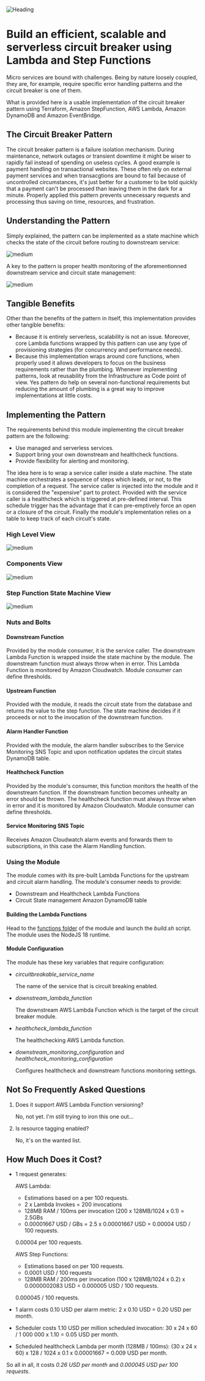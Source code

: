 ![Heading](https://assets.rainmaking.cloud/images/kid_wires_bowtie_2_out_small.png)

# Build an efficient, scalable and serverless circuit breaker using Lambda and Step Functions

Micro services are bound with challenges. Being by nature loosely coupled,  they are, for example, require specific error handling patterns and the circuit breaker is one of them. 

What is provided here is a usable implementation of the circuit breaker pattern using Terraform, Amazon StepFunction, AWS Lambda, Amazon DynamoDB and Amazon EventBridge.

## The Circuit Breaker Pattern

The circuit breaker pattern is a failure isolation mechanism. During maintenance, network outages or transient downtime it might be wiser to rapidly fail instead of spending on useless cycles. A good example is payment handling on transactional websites. These often rely on external payment services and when transacgtions are bound to fail because of uncontrolled circumstances, it's just better for a customer to be told quickly that a payment can't be processed than leaving them in the dark for a minute. Properly applied this pattern prevents unnecessary requests and processing thus saving on time, resources, and frustration.

## Understanding the Pattern

Simply explained, the pattern can be implemented as a state machine which checks the state of the circuit before routing to downstream service:

![medium](https://assets.rainmaking.cloud/images/circuit-breaker-hl-diagram-1-1.png "request processing state machine flow diagram")

A key to the pattern is proper health monitoring of the aforementionned downstream service and circuit state management:

![medium](https://assets.rainmaking.cloud/images/circuit-breaker-hl-diagram-2-3.png "healthcheck flow diagram")

## Tangible Benefits

Other than the benefits of the pattern in itself, this implementation provides other tangible benefits:

- Because it is entirely serverless, scalability is not an issue. Moreover, core Lambda functions wrapped by this pattern can use any type of provisioning strategies (for concurrency and performance needs).
- Because this implementation wraps around core functions, when properly used it allows developers to focus on the business requirements rather than the plumbing. Whenever implementing patterns, look at reusability from the Infrastructure as Code point of view. Yes pattern do help on several non-functional requirements but reducing the amount of plumbing is a great way to improve implementations at little costs.

## Implementing the Pattern

The requirements behind this module implementing the circuit breaker pattern are the following:

- Use managed and serverless services.
- Support bring your own downstream and healthcheck functions.
- Provide flexibility for alerting and monitoring.

The idea here is to wrap a service caller inside a state machine. The state machine orchestrates a sequence of steps which leads, or not, to the completion of a request. The service caller is injected into the module and it is considered the "expensive" part to protect. Provided with the service caller is a healthcheck which is triggered at pre-defined interval. This schedule trigger has the advantage that it can pre-emptively force an open or a closure of the circuit. Finally the module's implementation relies on a table to keep track of each circuit's state.

### High Level View

![medium](https://assets.rainmaking.cloud/images/circuit-breaker-functional-diagram-1-2.png "high level components diagram")

### Components View

![medium](https://assets.rainmaking.cloud/images/circuit-breaker-components-diagram-1-3.png "AWS components diagram")

### Step Function State Machine View

![medium](https://assets.rainmaking.cloud/images/circuit-breaker-statemachine-diagram-1-1.png "State machine diagram")

### Nuts and Bolts

#### Downstream Function

Provided by the module consumer, it is the service caller. The downstream Lambda Function is wrapped inside the state machine by the module. The downstream function must always throw when in error. This Lambda Function is monitored by Amazon Cloudwatch. Module consumer can define thresholds.

#### Upstream Function

Provided with the module, it reads the circuit state from the database and returns the value to the step function. The state machine decides if it proceeds or not to the invocation of the downstream function.

#### Alarm Handler Function

Provided with the module, the alarm handler subscribes to the Service Monitoring SNS Topic and upon notification updates the circuit states DynamoDB table.

#### Healthcheck Function

Provided by the module's consumer, this function monitors the health of the downstream function. If the downstream function becomes unhealty an error should be thrown. The healthcheck function must always throw when in error and it is monitored by Amazon Cloudwatch. Module consumer can define thresholds.

#### Service Monitoring SNS Topic

Receives Amazon Cloudwatch alarm events and forwards them to subscriptions, in this case the Alarm Handling function.

### Using the Module

The module comes with its pre-built Lambda Functions for the upstream and circuit alarm handling. The module's consumer needs to provide:

- Downstream and Healthcheck Lambda Functions
- Circuit State management Amazon DynamoDB table

#### Building the Lambda Functions

Head to the [functions folder](functions) of the module and launch the *build.sh* script. The module uses the NodeJS 18 runtime.

#### Module Configuration

The module has these key variables that require configuration:

- *circuitbreakable_service_name*

    The name of the service that is circuit breaking enabled.

- *downstream_lambda_function*

    The downstream AWS Lambda Function which is the target of the circuit breaker module.

- *healthcheck_lambda_function*

    The healthchecking AWS Lambda function.

- *downstream_monitoring_configuration* and *healthcheck_monitoring_configuration*

    Configures healthcheck and downstream functions monitoring settings.

## Not So Frequently Asked Questions

1. Does it support AWS Lambda Function versioning?

    No, not yet. I'm still trying to iron this one out...

1. Is resource tagging enabled?

    No, it's on the wanted list.

## How Much Does it Cost?

- 1 request generates:

    AWS Lambda: 

    - Estimations based on a per 100 requests.
    - 2 x Lambda Invokes = 200 invocations
    - 128MB RAM / 100ms per invocation (200 x 128MB/1024 x 0.1) = 2.5GBs
    - 0.00001667 USD / GBs = 2.5 x 0.00001667 USD = 0.00004 USD / 100 requests.

    0.00004 per 100 requests.

    AWS Step Functions:

    - Estimations based on per 100 requests.
    - 0.0001 USD / 100 requests
    - 128MB RAM / 200ms per invocation (100 x 128MB/1024 x 0.2) x 0.0000002083 USD = 0.000005 USD / 100 requests.

    0.000045 / 100 requests.

- 1 alarm costs 0.10 USD per alarm metric: 2 x 0.10 USD = 0.20 USD per month.

- Scheduler costs 1.10 USD per million scheduled invocation: 30 x 24 x 60 / 1 000 000 x 1.10 = 0.05 USD per month.

- Scheduled healthcheck Lambda per month (128MB / 100ms): (30 x 24 x 60) x 128 / 1024 x 0.1 x 0.00001667 = 0.009 USD per month.

So all in all, it costs *0.26 USD per month* and *0.000045 USD per 100 requests*.